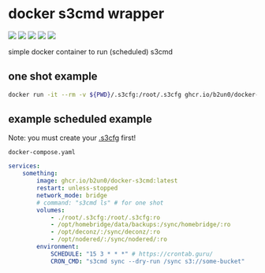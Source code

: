 # docker s3cmd wrapper

![](https://img.shields.io/github/license/b2un0/docker-s3cmd.svg)
![](https://img.shields.io/docker/pulls/b2un0/s3cmd.svg)
![](https://img.shields.io/docker/stars/b2un0/s3cmd.svg)
![](https://img.shields.io/docker/image-size/b2un0/s3cmd.svg)
![](https://github.com/b2un0/docker-s3cmd/workflows/container/badge.svg)

simple docker container to run (scheduled) s3cmd

## one shot example

```bash
docker run -it --rm -v ${PWD}/.s3cfg:/root/.s3cfg ghcr.io/b2un0/docker-s3cmd:main s3cmd ls
```

## example scheduled example

Note: you must create your [.s3cfg](https://s3tools.org/kb/item14.htm) first!

`docker-compose.yaml`

```yaml
services:
    something:
        image: ghcr.io/b2un0/docker-s3cmd:latest
        restart: unless-stopped
        network_mode: bridge
        # command: "s3cmd ls" # for one shot
        volumes:
            - ./root/.s3cfg:/root/.s3cfg:ro
            - /opt/homebridge/data/backups:/sync/homebridge/:ro
            - /opt/deconz/:/sync/deconz/:ro
            - /opt/nodered/:/sync/nodered/:ro
        environment:
            SCHEDULE: "15 3 * * *" # https://crontab.guru/
            CRON_CMD: "s3cmd sync --dry-run /sync s3://some-bucket"
```
